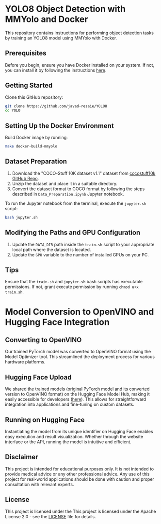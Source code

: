 # YOLO8 Object Detection with MMYolo and Docker

This repository contains instructions for performing object detection tasks by training an YOLO8 model using MMYolo with Docker.

## Prerequisites

Before you begin, ensure you have Docker installed on your system. If not, you can install it by following the instructions [here](https://docs.docker.com/get-docker/).

## Getting Started

Clone this GitHub repository:

```bash
git clone https://github.com/javad-rezaie/YOLO8
cd YOLO
```

## Setting Up the Docker Environment


Build Docker image by running:

```bash
make docker-build-mmyolo
```

## Dataset Preparation

1. Download the "COCO-Stuff 10K dataset v1.1" dataset from [cocostuff10k GitHub Repo](https://github.com/nightrome/cocostuff10k?tab=readme-ov-file).
2. Unzip the dataset and place it in a suitable directory.
3. Convert the dataset format to COCO format by following the steps described in `Data_Preparation.ipynb` Jupyter notebook.

To run the Jupyter notebook from the terminal, execute the `jupyter.sh` script:

```bash
bash jupyter.sh
```

## Modifying the Paths and GPU Configuration

1. Update the `DATA_DIR` path inside the `train.sh` script to your appropriate local path where the dataset is located.
2. Update the `GPU` variable to the number of installed GPUs on your PC.

## Tips
Ensure that the `train.sh` and  `jupyter.sh` bash scripts has executable permissions. If not, grant execute permission by running `chmod u+x train.sh`.

# Model Conversion to OpenVINO and Hugging Face Integration
## Converting to OpenVINO
Our trained PyTorch model was converted to OpenVINO format using the Model Optimizer tool. This streamlined the deployment process for various hardware platforms.

## Hugging Face Upload
We shared the trained models (original PyTorch model and its converted version to OpenVINO format) on the Hugging Face Model Hub, making it easily accessible for developers ([here](https://huggingface.co/spaces/homai/COCOstuff10k-YOLO8)). This allows for straightforward integration into applications and fine-tuning on custom datasets.

## Running on Hugging Face
Instantiating the model from its unique identifier on Hugging Face enables easy execution and result visualization. Whether through the website interface or the API, running the model is intuitive and efficient.

## Disclaimer

This project is intended for educational purposes only. It is not intended to provide medical advice or any other professional advice. Any use of this project for real-world applications should be done with caution and proper consultation with relevant experts.

## License

This project is licensed under the This project is licensed under the Apache License 2.0 - see the [LICENSE](LICENSE) file for details.
